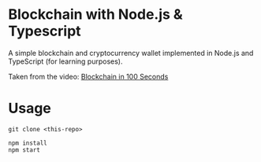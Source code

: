 # Blockchain with Node.js & Typescript

A simple blockchain and cryptocurrency wallet implemented in Node.js and TypeScript (for learning purposes).

Taken from the video: [Blockchain in 100 Seconds](https://youtu.be/qF7dkrce-mQ)

# Usage

```
git clone <this-repo>

npm install
npm start
```
